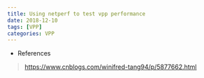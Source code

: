 ```yaml
---
title: Using netperf to test vpp performance
date: 2018-12-10
tags: [VPP]
categories: VPP
---
```


- References
> https://www.cnblogs.com/winifred-tang94/p/5877662.html

<!-- more -->

